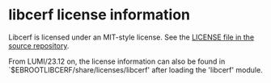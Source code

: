 # libcerf license information

Libcerf is licensed under an MIT-style license.
See the
[LICENSE file in the source repository](https://jugit.fz-juelich.de/mlz/libcerf/-/blob/main/LICENSE).

From LUMI/23.12 on, the license information can also be found in
`$EBROOTLIBCERF/share/licenses/libcerf' after loading the 'libcerf' module.
